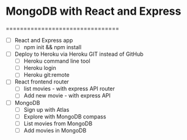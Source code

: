 # MongoDB with React and Express
================================

* [ ] React and Express app
  * [ ] npm init && npm install
* [ ] Deploy to Heroku via Heroku GIT instead of GitHub
  * [ ] Heroku command line tool
  * [ ] Heroku login
  * [ ] Heroku git:remote
* [ ] React frontend router
  * [ ] list movies - with express API router
  * [ ] Add new movie - with express API
* [ ] MongoDB
  * [ ] Sign up with Atlas
  * [ ] Explore with MongoDB compass
  * [ ] List movies from MongoDB
  * [ ] Add movies in MongoDB